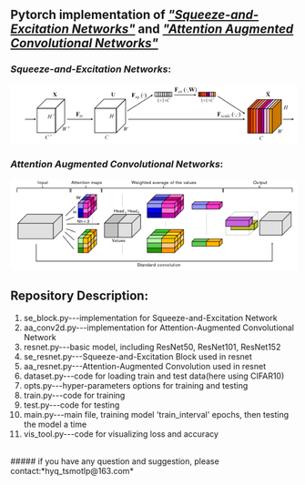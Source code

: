 ## Pytorch implementation of [*"Squeeze-and-Excitation Networks"*](https://arxiv.org/abs/1709.01507) and [*"Attention Augmented Convolutional Networks"*](https://arxiv.org/abs/1904.09925)

### *Squeeze-and-Excitation Networks*:
![*Squeeze-and-Excitation Networks*](https://github.com/tsmotlp/Attentions-on-Image/blob/master/se.png)
### *Attention Augmented Convolutional Networks*:
![*Attention Augmented Convolutional Networks*](https://github.com/tsmotlp/Attentions-on-Image/blob/master/aa.png)
## Repository Description:
 1. se_block.py---implementation for Squeeze-and-Excitation Network</br>
 2. aa_conv2d.py---implementation for Attention-Augmented Convolutional Network</br>
 3. resnet.py---basic model, including ResNet50, ResNet101, ResNet152</br>
 4. se_resnet.py---Squeeze-and-Excitation Block used in resnet</br>
 5. aa_resnet.py---Attention-Augmented Convolution used in resnet</br>
 6. dataset.py---code for loading train and test data(here using CIFAR10)</br>
 7. opts.py---hyper-parameters options for training and testing</br>
 8. train.py---code for training</br>
 9. test.py---code for testing</br>
 10. main.py---main file, training model 'train_interval' epochs, then testing the model a time</br>
 11. vis_tool.py---code for visualizing loss and accuracy
</br>
##### if you have any question and suggestion, please contact:*hyq_tsmotlp@163.com*
